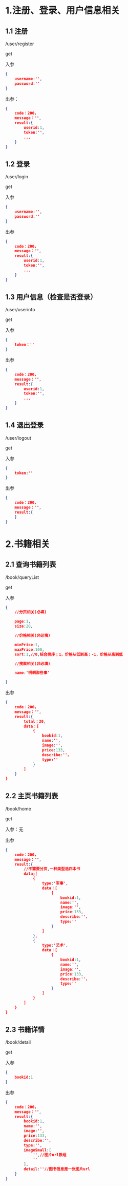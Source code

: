 # 1.注册、登录、用户信息相关

## 1.1 注册

/user/register

get

入参
```json
{
	username:'',
	password:''
}
```

出参：
```json
{
	code：200，
	message："",
	result:{
		userid:1,
		token:'',
		...
	}
}
```

## 1.2 登录

/user/login

get

入参

```json
{
	username:'',
	password:''
}
```

出参

```json
{
	code：200，
	message："",
	result:{
		userid:1,
		token:'',
		...
	}
}
```

## 1.3 用户信息（检查是否登录）

/user/userinfo

get

入参

```json
{
	token：''
}
```

出参

```json
{
	code：200，
	message："",
	result:{
		userid:1,
		token:'',
		...
	}
}
```

## 1.4 退出登录

/user/logout

get

入参

```json
{
	token:''
}
```

出参

```json
{
	code：200，
	message："",
	result:{
	}
}
```


# 2.书籍相关

## 2.1 查询书籍列表

/book/queryList

get

入参

```json
{
	//分页相关(必填)

	page:1,
	size:20,

	//价格相关(非必填)

	minPrice:1,
	maxPrice:100,
	sort:1,//0,综合排序；1，价格从低到高；-1，价格从高到低

	//搜索相关(非必填)

	name:'明朝那些事'

}
```

出参

```json
{
	code：200，
	message："",
	result:{
		total：20,
		data：[
			{
				bookid:1,
				name:'',
				image:'',
				price:133,
				describe:''，
				type:''
			}
		]
	}
}
```

## 2.2 主页书籍列表

/book/home

get

入参：无

出参

```json
{
	code：200，
	message："",
	result:{
		//不需要分页,一种类型选四本书
		data;[
			{
				type:'军事',
				data：[
					{
						bookid:1,
						name:'',
						image:'',
						price:133,
						describe:''，
						type:''
					}
				]
			},
			{
				type:'艺术',
				data：[
					{
						bookid:1,
						name:'',
						image:'',
						price:133,
						describe:''，
						type:''
					}
				]
			}
		]
	}
}
```

## 2.3 书籍详情

/book/detail

get

入参

```json
{
	bookid:1
}
```

出参

```json
{
	code：200，
	message："",
	result:{
		bookid:1,
		name:'',
		image:'',
		price:133,
		describe:''，
		type:'',
		imageSmall:[
			'',//图片url数组
			''
		],
		detail:''//图书信息是一张图片url
	}
}
```


